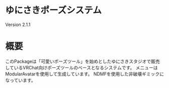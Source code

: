 # ゆにさきポーズシステム
Version 2.1.1

# 概要
このPackageは「可愛いポーズツール」を始めとしたゆにさきスタジオで販売しているVRChat向けポーズツールのベースとなるシステムです。
メニューはModularAvatarを使用して生成しています。
NDMFを使用した非破壊ギミックになっています。
